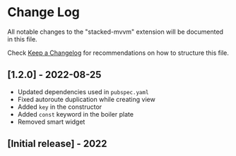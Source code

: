 # Change Log

All notable changes to the "stacked-mvvm" extension will be documented in this file.

Check [Keep a Changelog](http://keepachangelog.com/) for recommendations on how to structure this file.


## [1.2.0] - 2022-08-25
  - Updated dependencies used in `pubspec.yaml`
  - Fixed autoroute duplication while creating view
  - Added `key` in the constructor
  - Added `const` keyword in the boiler plate
  - Removed smart widget 

## [Initial release] - 2022
